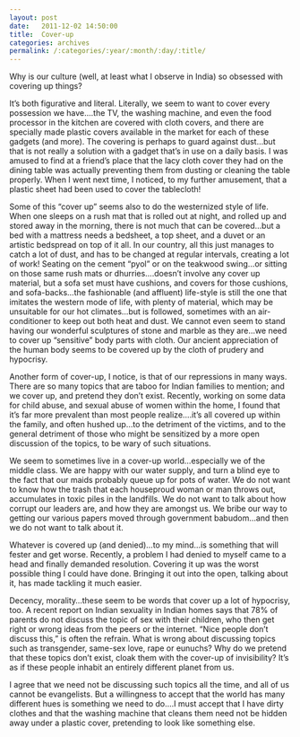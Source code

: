 ```yaml
---
layout: post
date:	2011-12-02 14:50:00
title:  Cover-up
categories: archives
permalink: /:categories/:year/:month/:day/:title/
---
```

Why is our culture (well, at least what I observe in India) so obsessed with covering up things?

It’s both figurative and literal. Literally, we seem to want to cover every possession we have….the TV, the washing machine, and even the food processor in the kitchen are covered with cloth covers, and there are specially made plastic covers available in the market for each of these gadgets (and more). The covering is perhaps to guard against dust…but that is not really a solution with a gadget that’s in use on a daily basis. I was amused to find at a friend’s place that the lacy cloth cover they had on the dining table was actually preventing them from dusting or cleaning the table properly. When I went next time, I noticed, to my further amusement, that a plastic sheet had been used to cover the tablecloth!

Some of this “cover up” seems also to do the westernized style of life. When one sleeps on a rush mat that is rolled out at night, and rolled up and stored away in the morning, there is not much that can be covered…but a bed with a mattress needs a bedsheet, a top sheet, and a duvet or an artistic bedspread on top of it all. In our country, all this just manages to catch a lot of dust, and has to be changed at regular intervals, creating a lot of work! Seating on the cement “pyol” or on the teakwood swing…or sitting on those same rush mats or dhurries….doesn’t involve any cover up material, but a sofa set must have cushions, and covers for those cushions, and sofa-backs…the fashionable (and affluent) life-style is still the one that imitates the western mode of life, with plenty of material, which may be unsuitable for our hot climates…but is followed, sometimes with an air-conditioner to keep out both heat and dust. We cannot even seem to stand having our wonderful sculptures of stone and marble as they are…we need to cover up “sensitive” body parts with cloth. Our ancient appreciation of the human body seems to be covered up by the cloth of prudery and hypocrisy.

Another form of cover-up, I notice, is that of our repressions in many ways. There are so many topics that are taboo for Indian families to mention; and we cover up, and pretend they don’t exist. Recently, working on some data for child abuse, and sexual abuse of women within the home, I found that it’s far more prevalent than most people realize….it’s all covered up within the family, and often hushed up…to the detriment of the victims, and to the general detriment of those who might be sensitized by a more open discussion of the topics, to be wary of such situations.

We seem to sometimes live in a cover-up world…especially we of the middle class. We are happy with our water supply, and turn a blind eye to the fact that our maids probably queue up for pots of water. We do not want to know how the trash that each houseproud woman or man throws out, accumulates in toxic piles in the landfills. We do not want to talk about how corrupt our leaders are, and how they are amongst us. We bribe our way to getting our various papers moved through government babudom…and then we do not want to talk about it.

Whatever is covered up (and denied)…to my mind…is something that will fester and get worse. Recently, a problem I had denied to myself came to a head and finally demanded resolution. Covering it up was the worst possible thing I could have done. Bringing it out into the open, talking about it, has made tackling it much easier.

Decency, morality…these seem to be words that cover up a lot of hypocrisy, too. A recent report on Indian sexuality in Indian homes says that 78% of parents do not discuss the topic of sex with their children, who then get right or wrong ideas from the peers or the internet. “Nice people don’t discuss this,” is often the refrain. What is wrong about discussing topics such as transgender, same-sex love, rape or eunuchs? Why do we pretend that these topics don’t exist, cloak them with the cover-up of invisibility? It’s as if these people inhabit an entirely different planet from us.

I agree that we need not be discussing such topics all the time, and all of us cannot be evangelists. But a willingness to accept that the world has many different hues is something we need to do….I must accept that I have dirty clothes and that the washing machine that cleans them need not be hidden away under a plastic cover, pretending to look like something else.
